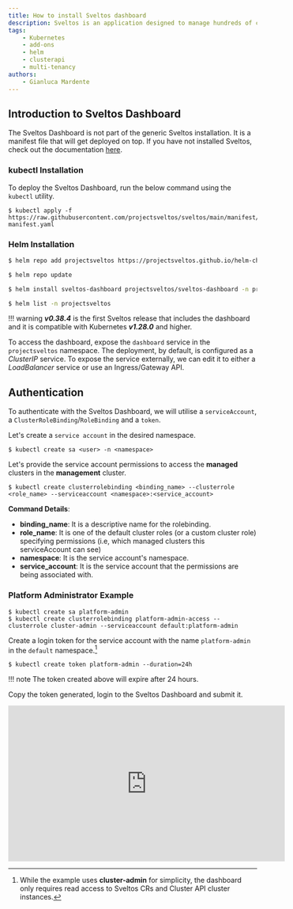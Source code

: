```yaml
---
title: How to install Sveltos dashboard
description: Sveltos is an application designed to manage hundreds of clusters by providing declarative cluster APIs. Learn here how to install Sveltos.
tags:
    - Kubernetes
    - add-ons
    - helm
    - clusterapi
    - multi-tenancy
authors:
    - Gianluca Mardente
---
```


## Introduction to Sveltos Dashboard

The Sveltos Dashboard is not part of the generic Sveltos installation. It is a manifest file that will get deployed on top. If you have not installed Sveltos, check out the documentation [here](../install/install.md).

### kubectl Installation

To deploy the Sveltos Dashboard, run the below command using the `kubectl` utility.

```
$ kubectl apply -f https://raw.githubusercontent.com/projectsveltos/sveltos/main/manifest/dashboard-manifest.yaml

```

### Helm Installation

```bash
$ helm repo add projectsveltos https://projectsveltos.github.io/helm-charts

$ helm repo update
```

```bash
$ helm install sveltos-dashboard projectsveltos/sveltos-dashboard -n projectsveltos

$ helm list -n projectsveltos
```

!!! warning
    **_v0.38.4_** is the first Sveltos release that includes the dashboard and it is compatible with Kubernetes **_v1.28.0_** and higher.

To access the dashboard, expose the `dashboard` service in the `projectsveltos` namespace. The deployment, by default, is configured as a _ClusterIP_ service. To expose the service externally, we can edit it to either a _LoadBalancer_ service or use an Ingress/Gateway API.

## Authentication

To authenticate with the Sveltos Dashboard, we will utilise a `serviceAccount`, a `ClusterRoleBinding`/`RoleBinding` and a `token`.

Let's create a `service account` in the desired namespace.

```
$ kubectl create sa <user> -n <namespace>
```

Let's provide the service account permissions to access the **managed** clusters in the **management** cluster.

```
$ kubectl create clusterrolebinding <binding_name> --clusterrole <role_name> --serviceaccount <namespace>:<service_account>
```

**Command Details**:

- **binding_name**: It is a descriptive name for the rolebinding.
- **role_name**: It is one of the default cluster roles (or a custom cluster role) specifying permissions (i.e, which managed clusters this serviceAccount can see)
- **namespace**: It is the service account's namespace.
- **service_account**: It is the service account that the permissions are being associated with.

### Platform Administrator Example

```
$ kubectl create sa platform-admin
$ kubectl create clusterrolebinding platform-admin-access --clusterrole cluster-admin --serviceaccount default:platform-admin
```

Create a login token for the service account with the name `platform-admin` in the `default` namespace.[^1]

```
$ kubectl create token platform-admin --duration=24h
```

!!! note
    The token created above will expire after 24 hours.

Copy the token generated, login to the Sveltos Dashboard and submit it.

<iframe width="560" height="315" src="https://www.youtube.com/embed/FjFtvrG8LWQ?si=mS8Yt2pleGsl33fK" title="Sveltos Dashboard" frameborder="0" allow="accelerometer; autoplay; clipboard-write; encrypted-media; gyroscope; picture-in-picture; web-share" referrerpolicy="strict-origin-when-cross-origin" allowfullscreen></iframe>

[^1]: While the example uses __cluster-admin__ for simplicity, the dashboard only requires read access to Sveltos CRs and Cluster API cluster instances.